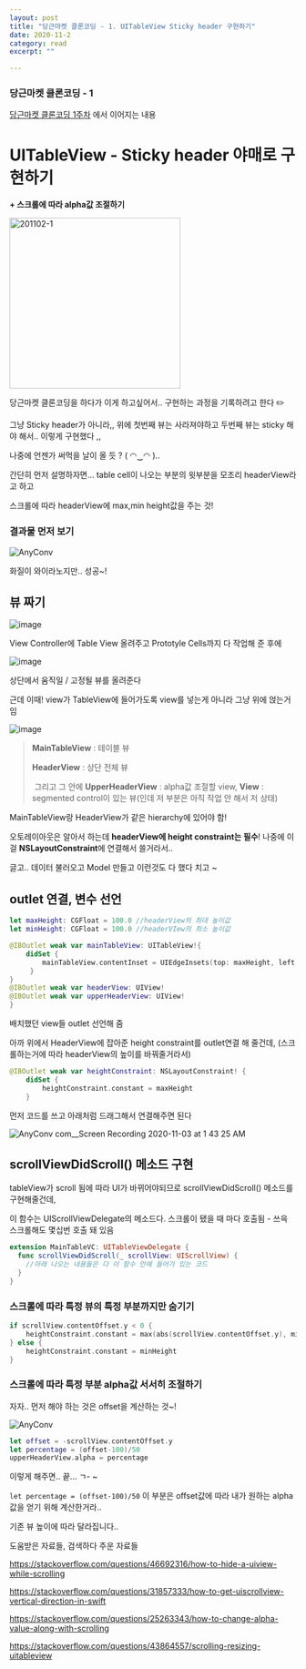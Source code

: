 ```yaml
---
layout: post
title: "당근마켓 클론코딩 - 1. UITableView Sticky header 구현하기" 
date: 2020-11-2
category: read 
excerpt: ""

---
```


### 당근마켓 클론코딩 - 1

[당근마켓 클론코딩 1주차](https://github.com/iamcho2/iOS-clone-coding-study/blob/main/carrot-market/README.md) 에서 이어지는 내용

# UITableView - Sticky header 야매로 구현하기

**\+ 스크롤에 따라 alpha값 조절하기**

<img src="https://user-images.githubusercontent.com/28949235/97891039-a1eb6280-1d71-11eb-8582-de6a20727883.gif" alt="201102-1" width=300px />

당근마켓 클론코딩을 하다가 이게 하고싶어서.. 구현하는 과정을 기록하려고 한다 ✏️

그냥 Sticky header가 아니라,, 위에 첫번째 뷰는 사라져야하고 두번째 뷰는 sticky 해야 해서.. 이렇게 구현했다 ,,

나중에 언젠가 써먹을 날이 올 듯 ? ( ◠‿◠ )..

간단히 먼저 설명하자면... table cell이 나오는 부분의 윗부분을 모조리 headerView라고 하고

스크롤에 따라 headerView에 max,min height값을 주는 것!

### 결과물 먼저 보기

![AnyConv](https://user-images.githubusercontent.com/28949235/97892201-107cf000-1d73-11eb-963c-8574dbaa8282.gif)

화질이 와이라노지만.. 성공~! 

## 뷰 짜기

![image](https://user-images.githubusercontent.com/28949235/97892774-cb0cf280-1d73-11eb-985c-0aa98319f13c.png)

View Controller에 Table View 올려주고 Prototyle Cells까지 다 작업해 준 후에

![image](https://user-images.githubusercontent.com/28949235/97892880-ef68cf00-1d73-11eb-8d67-b12e3f6e999a.png)

상단에서 움직일 / 고정될 뷰를 올려준다

근데 이때! view가 TableView에 들어가도록 view를 넣는게 아니라 그냥 위에 얹는거임

![image](https://user-images.githubusercontent.com/28949235/97892630-97ca6380-1d73-11eb-8d6d-cbdc570cc469.png)

> **MainTableView** : 테이블 뷰
>
> **HeaderView** : 상단 전체 뷰
>
> ​	그리고 그 안에 **UpperHeaderView** : alpha값 조절할 view, **View** : segmented control이 있는 뷰(인데 저 부분은 아직 작업 안 해서 저 상태)

MainTableView랑 HeaderView가 같은 hierarchy에 있어야 함!

오토레이아웃은 알아서 하는데 **headerView에 height constraint는 필수**! 나중에 이걸 **NSLayoutConstraint**에 연결해서 쓸거라서..

글고.. 데이터 불러오고 Model 만들고 이런것도 다 했다 치고 ~



## outlet 연결, 변수 선언

```swift
let maxHeight: CGFloat = 100.0 //headerView의 최대 높이값
let minHeight: CGFloat = 100.0 //headerVIew의 최소 높이값

@IBOutlet weak var mainTableView: UITableView!{
    didSet {
        mainTableView.contentInset = UIEdgeInsets(top: maxHeight, left: 0, bottom: 0, right: 0)
     }
}
@IBOutlet weak var headerView: UIView!
@IBOutlet weak var upperHeaderView: UIView!
}
```

배치했던 view들 outlet 선언해 줌



아까 위에서 HeaderView에 잡아준 height constraint를 outlet연결 해 줄건데, (스크롤하는거에 따라 headerView의 높이를 바꿔줄거라서)

```swift
@IBOutlet weak var heightConstraint: NSLayoutConstraint! {
    didSet {
        heightConstraint.constant = maxHeight
    }
```

먼저 코드를 쓰고 아래처럼 드래그해서 연결해주면 된다

![AnyConv com__Screen Recording 2020-11-03 at 1 43 25 AM](https://user-images.githubusercontent.com/28949235/97894630-11fbe780-1d76-11eb-8141-6ce74e4b2def.gif)



## scrollViewDidScroll() 메소드 구현

tableView가 scroll 됨에 따라 UI가 바뀌어야되므로 scrollViewDidScroll() 메소드를 구현해줄건데,

 이 함수는 UIScrollViewDelegate의 메소드다. 스크롤이 됐을 때 마다 호출됨 - 쓰윽 스크롤해도 몇십번 호출 돼 있음

```swift
extension MainTableVC: UITableViewDelegate {
  func scrollViewDidScroll(_ scrollView: UIScrollView) {
   	//아래 나오는 내용들은 다 이 함수 안에 들어가 있는 코드
  }
}
```



### 스크롤에 따라 특정 뷰의 특정 부분까지만 숨기기

```swift
if scrollView.contentOffset.y < 0 {
    heightConstraint.constant = max(abs(scrollView.contentOffset.y), minHeight)
} else {
    heightConstraint.constant = minHeight
}
```



### 스크롤에 따라 특정 부분 alpha값 서서히 조절하기

자자.. 먼저 해야 하는 것은 offset을 계산하는 것~!

![AnyConv](https://user-images.githubusercontent.com/28949235/97892201-107cf000-1d73-11eb-963c-8574dbaa8282.gif)

```swift
let offset = -scrollView.contentOffset.y
let percentage = (offset-100)/50
upperHeaderView.alpha = percentage
```

이렇게 해주면.. 끝... ㄱ- ~

`let percentage = (offset-100)/50` 이 부분은 offset값에 따라 내가 원하는 alpha 값을 얻기 위해 계산한거라.. 

기존 뷰 높이에 따라 달라집니다..



도움받은 자료들, 검색하다 주운 자료들

https://stackoverflow.com/questions/46692316/how-to-hide-a-uiview-while-scrolling

https://stackoverflow.com/questions/31857333/how-to-get-uiscrollview-vertical-direction-in-swift

https://stackoverflow.com/questions/25263343/how-to-change-alpha-value-along-with-scrolling

https://stackoverflow.com/questions/43864557/scrolling-resizing-uitableview